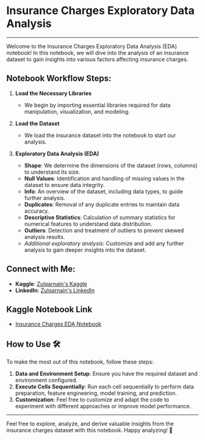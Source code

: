# Insurance Charges Exploratory Data Analysis

---

Welcome to the Insurance Charges Exploratory Data Analysis (EDA) notebook! In this notebook, we will dive into the analysis of an insurance dataset to gain insights into various factors affecting insurance charges.

## Notebook Workflow Steps:

1. **Load the Necessary Libraries**
   - We begin by importing essential libraries required for data manipulation, visualization, and modeling.

2. **Load the Dataset**
   - We load the insurance dataset into the notebook to start our analysis.

3. **Exploratory Data Analysis (EDA)**
   - **Shape**: We determine the dimensions of the dataset (rows, columns) to understand its size.
   - **Null Values**: Identification and handling of missing values in the dataset to ensure data integrity.
   - **Info**: An overview of the dataset, including data types, to guide further analysis.
   - **Duplicates**: Removal of any duplicate entries to maintain data accuracy.
   - **Descriptive Statistics**: Calculation of summary statistics for numerical features to understand data distribution.
   - **Outliers**: Detection and treatment of outliers to prevent skewed analysis results.
   - *Additional exploratory analysis*: Customize and add any further analysis to gain deeper insights into the dataset.

## Connect with Me:

- **Kaggle**: [Zulqarnain's Kaggle](https://www.kaggle.com/zulqarnainalipk)
- **LinkedIn**: [Zulqarnain's LinkedIn](https://www.linkedin.com/in/zulqarnainalipk/)

## Kaggle Notebook Link

- [Insurance Charges EDA Notebook](https://www.kaggle.com/code/zulqarnainalipk/eda-for-insurance-charges/notebook)

## How to Use 🛠️

To make the most out of this notebook, follow these steps:

1. **Data and Environment Setup**: Ensure you have the required dataset and environment configured.
2. **Execute Cells Sequentially**: Run each cell sequentially to perform data preparation, feature engineering, model training, and prediction.
3. **Customization**: Feel free to customize and adapt the code to experiment with different approaches or improve model performance.

---

Feel free to explore, analyze, and derive valuable insights from the insurance charges dataset with this notebook. Happy analyzing! 🚀
